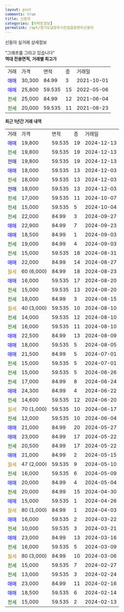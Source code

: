 ```yaml
---
layout: post
comments: true
title: 신동아
categories: [아파트정보]
permalink: /apt/경기도남양주시진접읍장현리신동아
---
```


신동아 실거래 상세정보

<script type="text/javascript">
  google.charts.load('current', {'packages':['line', 'corechart']});
  google.charts.setOnLoadCallback(drawChart);

  function drawChart() {
    var data = new google.visualization.DataTable();
    data.addColumn('date', '거래일');
    data.addColumn('number', "매매");
    data.addColumn('number', "전세");
    data.addColumn('number', "전매");

    data.addRows([[new Date(Date.parse("2024-12-13")), 19800, null, null], [new Date(Date.parse("2024-12-13")), null, 19800, null], [new Date(Date.parse("2024-12-13")), null, null, 19800], [new Date(Date.parse("2024-12-03")), 18000, null, null], [new Date(Date.parse("2024-12-03")), null, 18000, null], [new Date(Date.parse("2024-12-03")), null, null, 18000], [new Date(Date.parse("2024-10-07")), null, 17000, null], [new Date(Date.parse("2024-10-04")), null, 15000, null], [new Date(Date.parse("2024-09-27")), null, 22000, null], [new Date(Date.parse("2024-09-23")), 22900, null, null], [new Date(Date.parse("2024-09-03")), 18500, null, null], [new Date(Date.parse("2024-09-03")), null, 19000, null], [new Date(Date.parse("2024-08-31")), null, 15000, null], [new Date(Date.parse("2024-08-27")), 22000, null, null], [new Date(Date.parse("2024-08-23")), null, null, null], [new Date(Date.parse("2024-08-20")), 16000, null, null], [new Date(Date.parse("2024-08-20")), null, 15000, null], [new Date(Date.parse("2024-08-15")), null, 18000, null], [new Date(Date.parse("2024-08-10")), null, null, null], [new Date(Date.parse("2024-08-10")), null, 14000, null], [new Date(Date.parse("2024-08-10")), null, 16000, null], [new Date(Date.parse("2024-08-09")), 22500, null, null], [new Date(Date.parse("2024-08-05")), 18000, null, null], [new Date(Date.parse("2024-07-01")), 21500, null, null], [new Date(Date.parse("2024-07-01")), null, 15000, null], [new Date(Date.parse("2024-06-26")), null, 15000, null], [new Date(Date.parse("2024-06-24")), null, 17000, null], [new Date(Date.parse("2024-06-22")), 24300, null, null], [new Date(Date.parse("2024-06-20")), null, 14600, null], [new Date(Date.parse("2024-06-17")), null, null, null], [new Date(Date.parse("2024-06-04")), null, 12000, null], [new Date(Date.parse("2024-05-27")), 21000, null, null], [new Date(Date.parse("2024-05-22")), 23000, null, null], [new Date(Date.parse("2024-05-22")), null, 20500, null], [new Date(Date.parse("2024-05-15")), 21000, null, null], [new Date(Date.parse("2024-05-10")), null, null, null], [new Date(Date.parse("2024-05-09")), null, 16000, null], [new Date(Date.parse("2024-05-04")), 20000, null, null], [new Date(Date.parse("2024-04-30")), null, 20000, null], [new Date(Date.parse("2024-04-26")), 15000, null, null], [new Date(Date.parse("2024-04-03")), null, null, null], [new Date(Date.parse("2024-03-22")), 16000, null, null], [new Date(Date.parse("2024-03-21")), null, 10000, null], [new Date(Date.parse("2024-03-16")), 23000, null, null], [new Date(Date.parse("2024-03-09")), null, 16000, null], [new Date(Date.parse("2024-03-06")), null, null, null], [new Date(Date.parse("2024-02-27")), null, 15000, null], [new Date(Date.parse("2024-02-24")), null, 13000, null], [new Date(Date.parse("2024-02-16")), 23000, null, null], [new Date(Date.parse("2024-02-14")), 18500, null, null], [new Date(Date.parse("2024-02-13")), null, 15000, null]]);

    var options = {
      hAxis: {
        format: 'yyyy/MM/dd'
      },    
      lineWidth: 0,
      pointsVisible: true,    
      title: '최근 1년간 유형별 실거래가 분포',
      legend: { position: 'bottom' }
    };

    var formatter = new google.visualization.NumberFormat({pattern:'###,###'} );
    formatter.format(data, 1);
    formatter.format(data, 2);
    
    setTimeout(function() {
        var chart = new google.visualization.LineChart(document.getElementById('columnchart_material'));
        chart.draw(data, (options));
        document.getElementById('loading').style.display = 'none';
    }, 200);
  }
</script>


<div id="loading" style="z-index:20; display: block; margin-left: 0px">"그래프를 그리고 있습니다"</div>
<div id="columnchart_material" style="width: 95%; margin-left: 0px; display: block"></div>
<!-- contents start -->
<b>역대 전용면적, 거래별 최고가</b>
<table class="sortable">
    <tr>
      <td>거래</td>
      <td>가격</td>
      <td>면적</td>
      <td>층</td>
      <td>거래일</td>
    </tr>
        <tr>
          <td><a style="color: blue">매매</a></td>
          <td>30,300</td>
          <td>84.99</td>
          <td>3</td>
          <td>2021-10-01</td>
        </tr>            <tr>
          <td><a style="color: blue">매매</a></td>
          <td>25,800</td>
          <td>59.535</td>
          <td>15</td>
          <td>2022-05-06</td>
        </tr>        
        <tr>
              <td><a style="color: darkgreen">전세</a></td>
              <td>25,000</td>
              <td>84.99</td>
              <td>12</td>
              <td>2021-06-04</td>
            </tr>            <tr>
              <td><a style="color: darkgreen">전세</a></td>
              <td>20,000</td>
              <td>59.535</td>
              <td>11</td>
              <td>2021-08-23</td>
            </tr>        
    
</table>

<b>최근 1년간 거래 내역</b>

<table class="sortable">
    <tr>
      <td>거래</td>
      <td>가격</td>
      <td>면적</td>
      <td>층</td>
      <td>거래일</td>
    </tr>
    <tr>
      <td><a style="color: blue">매매</a></td>
      <td>19,800</td>
      <td>59.535</td>
      <td>19</td>
      <td>2024-12-13</td>
    </tr>          <tr>
      <td><a style="color: darkgreen">전세</a></td>
      <td>19,800</td>
      <td>59.535</td>
      <td>19</td>
      <td>2024-12-13</td>
    </tr>          <tr>
      <td><a style="color: darkblue">전매</a></td>
      <td>19,800</td>
      <td>59.535</td>
      <td>19</td>
      <td>2024-12-13</td>
    </tr>          <tr>
      <td><a style="color: blue">매매</a></td>
      <td>18,000</td>
      <td>59.535</td>
      <td>13</td>
      <td>2024-12-03</td>
    </tr>          <tr>
      <td><a style="color: darkgreen">전세</a></td>
      <td>18,000</td>
      <td>59.535</td>
      <td>13</td>
      <td>2024-12-03</td>
    </tr>          <tr>
      <td><a style="color: darkblue">전매</a></td>
      <td>18,000</td>
      <td>59.535</td>
      <td>13</td>
      <td>2024-12-03</td>
    </tr>          <tr>
      <td><a style="color: darkgreen">전세</a></td>
      <td>17,000</td>
      <td>59.535</td>
      <td>11</td>
      <td>2024-10-07</td>
    </tr>          <tr>
      <td><a style="color: darkgreen">전세</a></td>
      <td>15,000</td>
      <td>59.535</td>
      <td>5</td>
      <td>2024-10-04</td>
    </tr>          <tr>
      <td><a style="color: darkgreen">전세</a></td>
      <td>22,000</td>
      <td>84.99</td>
      <td>3</td>
      <td>2024-09-27</td>
    </tr>          <tr>
      <td><a style="color: blue">매매</a></td>
      <td>22,900</td>
      <td>84.99</td>
      <td>7</td>
      <td>2024-09-23</td>
    </tr>          <tr>
      <td><a style="color: blue">매매</a></td>
      <td>18,500</td>
      <td>84.99</td>
      <td>1</td>
      <td>2024-09-03</td>
    </tr>          <tr>
      <td><a style="color: darkgreen">전세</a></td>
      <td>19,000</td>
      <td>84.99</td>
      <td>4</td>
      <td>2024-09-03</td>
    </tr>          <tr>
      <td><a style="color: darkgreen">전세</a></td>
      <td>15,000</td>
      <td>59.535</td>
      <td>18</td>
      <td>2024-08-31</td>
    </tr>          <tr>
      <td><a style="color: blue">매매</a></td>
      <td>22,000</td>
      <td>84.99</td>
      <td>14</td>
      <td>2024-08-27</td>
    </tr>          <tr>
      <td><a style="color: darkgoldenrod">월세</a></td>
      <td>60 (6,000)</td>
      <td>84.99</td>
      <td>18</td>
      <td>2024-08-23</td>
    </tr>          <tr>
      <td><a style="color: blue">매매</a></td>
      <td>16,000</td>
      <td>59.535</td>
      <td>17</td>
      <td>2024-08-20</td>
    </tr>          <tr>
      <td><a style="color: darkgreen">전세</a></td>
      <td>15,000</td>
      <td>59.535</td>
      <td>13</td>
      <td>2024-08-20</td>
    </tr>          <tr>
      <td><a style="color: darkgreen">전세</a></td>
      <td>18,000</td>
      <td>84.99</td>
      <td>3</td>
      <td>2024-08-15</td>
    </tr>          <tr>
      <td><a style="color: darkgoldenrod">월세</a></td>
      <td>40 (3,000)</td>
      <td>59.535</td>
      <td>10</td>
      <td>2024-08-10</td>
    </tr>          <tr>
      <td><a style="color: darkgreen">전세</a></td>
      <td>14,000</td>
      <td>59.535</td>
      <td>12</td>
      <td>2024-08-10</td>
    </tr>          <tr>
      <td><a style="color: darkgreen">전세</a></td>
      <td>16,000</td>
      <td>59.535</td>
      <td>11</td>
      <td>2024-08-10</td>
    </tr>          <tr>
      <td><a style="color: blue">매매</a></td>
      <td>22,500</td>
      <td>84.99</td>
      <td>13</td>
      <td>2024-08-09</td>
    </tr>          <tr>
      <td><a style="color: blue">매매</a></td>
      <td>18,000</td>
      <td>59.535</td>
      <td>5</td>
      <td>2024-08-05</td>
    </tr>          <tr>
      <td><a style="color: blue">매매</a></td>
      <td>21,500</td>
      <td>84.99</td>
      <td>5</td>
      <td>2024-07-01</td>
    </tr>          <tr>
      <td><a style="color: darkgreen">전세</a></td>
      <td>15,000</td>
      <td>59.535</td>
      <td>5</td>
      <td>2024-07-01</td>
    </tr>          <tr>
      <td><a style="color: darkgreen">전세</a></td>
      <td>15,000</td>
      <td>59.535</td>
      <td>5</td>
      <td>2024-06-26</td>
    </tr>          <tr>
      <td><a style="color: darkgreen">전세</a></td>
      <td>17,000</td>
      <td>84.99</td>
      <td>8</td>
      <td>2024-06-24</td>
    </tr>          <tr>
      <td><a style="color: blue">매매</a></td>
      <td>24,300</td>
      <td>84.99</td>
      <td>4</td>
      <td>2024-06-22</td>
    </tr>          <tr>
      <td><a style="color: darkgreen">전세</a></td>
      <td>14,600</td>
      <td>59.535</td>
      <td>12</td>
      <td>2024-06-20</td>
    </tr>          <tr>
      <td><a style="color: darkgoldenrod">월세</a></td>
      <td>70 (1,000)</td>
      <td>59.535</td>
      <td>10</td>
      <td>2024-06-17</td>
    </tr>          <tr>
      <td><a style="color: darkgreen">전세</a></td>
      <td>12,000</td>
      <td>59.535</td>
      <td>10</td>
      <td>2024-06-04</td>
    </tr>          <tr>
      <td><a style="color: blue">매매</a></td>
      <td>21,000</td>
      <td>84.99</td>
      <td>20</td>
      <td>2024-05-27</td>
    </tr>          <tr>
      <td><a style="color: blue">매매</a></td>
      <td>23,000</td>
      <td>84.99</td>
      <td>17</td>
      <td>2024-05-22</td>
    </tr>          <tr>
      <td><a style="color: darkgreen">전세</a></td>
      <td>20,500</td>
      <td>84.99</td>
      <td>17</td>
      <td>2024-05-22</td>
    </tr>          <tr>
      <td><a style="color: blue">매매</a></td>
      <td>21,000</td>
      <td>84.99</td>
      <td>2</td>
      <td>2024-05-15</td>
    </tr>          <tr>
      <td><a style="color: darkgoldenrod">월세</a></td>
      <td>47 (2,000)</td>
      <td>59.535</td>
      <td>9</td>
      <td>2024-05-10</td>
    </tr>          <tr>
      <td><a style="color: darkgreen">전세</a></td>
      <td>16,000</td>
      <td>59.535</td>
      <td>6</td>
      <td>2024-05-09</td>
    </tr>          <tr>
      <td><a style="color: blue">매매</a></td>
      <td>20,000</td>
      <td>84.99</td>
      <td>4</td>
      <td>2024-05-04</td>
    </tr>          <tr>
      <td><a style="color: darkgreen">전세</a></td>
      <td>20,000</td>
      <td>84.99</td>
      <td>15</td>
      <td>2024-04-30</td>
    </tr>          <tr>
      <td><a style="color: blue">매매</a></td>
      <td>15,000</td>
      <td>59.535</td>
      <td>1</td>
      <td>2024-04-26</td>
    </tr>          <tr>
      <td><a style="color: darkgoldenrod">월세</a></td>
      <td>80 (1,000)</td>
      <td>84.99</td>
      <td>1</td>
      <td>2024-04-03</td>
    </tr>          <tr>
      <td><a style="color: blue">매매</a></td>
      <td>16,000</td>
      <td>59.535</td>
      <td>2</td>
      <td>2024-03-22</td>
    </tr>          <tr>
      <td><a style="color: darkgreen">전세</a></td>
      <td>10,000</td>
      <td>59.535</td>
      <td>3</td>
      <td>2024-03-21</td>
    </tr>          <tr>
      <td><a style="color: blue">매매</a></td>
      <td>23,000</td>
      <td>84.99</td>
      <td>13</td>
      <td>2024-03-16</td>
    </tr>          <tr>
      <td><a style="color: darkgreen">전세</a></td>
      <td>16,000</td>
      <td>59.535</td>
      <td>5</td>
      <td>2024-03-09</td>
    </tr>          <tr>
      <td><a style="color: darkgoldenrod">월세</a></td>
      <td>80 (3,000)</td>
      <td>84.99</td>
      <td>10</td>
      <td>2024-03-06</td>
    </tr>          <tr>
      <td><a style="color: darkgreen">전세</a></td>
      <td>15,000</td>
      <td>59.535</td>
      <td>7</td>
      <td>2024-02-27</td>
    </tr>          <tr>
      <td><a style="color: darkgreen">전세</a></td>
      <td>13,000</td>
      <td>59.535</td>
      <td>3</td>
      <td>2024-02-24</td>
    </tr>          <tr>
      <td><a style="color: blue">매매</a></td>
      <td>23,000</td>
      <td>84.99</td>
      <td>11</td>
      <td>2024-02-16</td>
    </tr>          <tr>
      <td><a style="color: blue">매매</a></td>
      <td>18,500</td>
      <td>59.535</td>
      <td>6</td>
      <td>2024-02-14</td>
    </tr>          <tr>
      <td><a style="color: darkgreen">전세</a></td>
      <td>15,000</td>
      <td>59.535</td>
      <td>2</td>
      <td>2024-02-13</td>
    </tr>      </table>
<!-- contents end -->    

